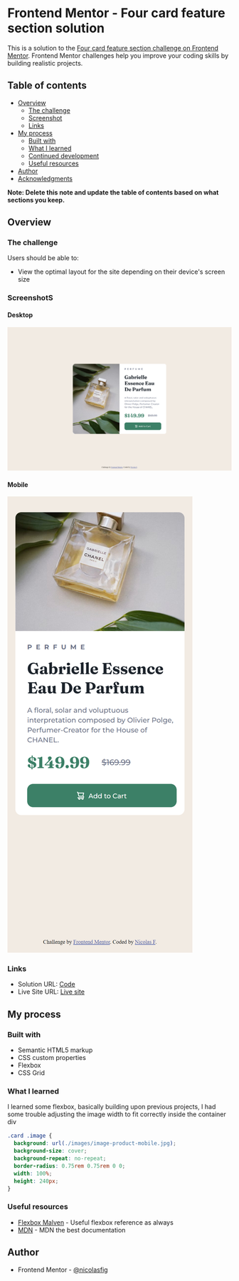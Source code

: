 # Frontend Mentor - Four card feature section solution

This is a solution to the [Four card feature section challenge on Frontend Mentor](https://www.frontendmentor.io/challenges/four-card-feature-section-weK1eFYK). Frontend Mentor challenges help you improve your coding skills by building realistic projects.

## Table of contents

- [Overview](#overview)
  - [The challenge](#the-challenge)
  - [Screenshot](#screenshot)
  - [Links](#links)
- [My process](#my-process)
  - [Built with](#built-with)
  - [What I learned](#what-i-learned)
  - [Continued development](#continued-development)
  - [Useful resources](#useful-resources)
- [Author](#author)
- [Acknowledgments](#acknowledgments)

**Note: Delete this note and update the table of contents based on what sections you keep.**

## Overview

### The challenge

Users should be able to:

- View the optimal layout for the site depending on their device's screen size

### ScreenshotS

#### Desktop

![](./images/desktop_view.png)

#### Mobile

![](./images/mobile_view.png)

### Links

- Solution URL: [Code](https://github.com/nicolasfig/product-preview-card-component)
- Live Site URL: [Live site](https://nicolasfig.github.io/product-preview-card-component/)

## My process

### Built with

- Semantic HTML5 markup
- CSS custom properties
- Flexbox
- CSS Grid

### What I learned

I learned some flexbox, basically building upon previous projects, I had some trouble adjusting the image width to fit correctly inside the container div

```css
.card .image {
  background: url(./images/image-product-mobile.jpg);
  background-size: cover;
  background-repeat: no-repeat;
  border-radius: 0.75rem 0.75rem 0 0;
  width: 100%;
  height: 240px;
}
```

### Useful resources

- [Flexbox Malven](https://flexbox.malven.co/) - Useful flexbox reference as always
- [MDN](https://developer.mozilla.org/en-US/) - MDN the best documentation

## Author

- Frontend Mentor - [@nicolasfig](https://www.frontendmentor.io/profile/nicolasfig)

